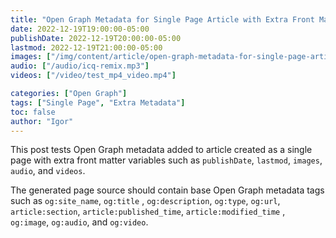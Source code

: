 ```yaml
---
title: "Open Graph Metadata for Single Page Article with Extra Front Matter Variables"
date: 2022-12-19T19:00:00-05:00
publishDate: 2022-12-19T20:00:00-05:00
lastmod: 2022-12-19T21:00:00-05:00
images: ["/img/content/article/open-graph-metadata-for-single-page-article-with-extra-front-matter-variables/thumbnail.jpg"]
audio: ["/audio/icq-remix.mp3"]
videos: ["/video/test_mp4_video.mp4"]

categories: ["Open Graph"]
tags: ["Single Page", "Extra Metadata"]
toc: false
author: "Igor"
---
```


This post tests Open Graph metadata added to article created as a single page with extra front matter variables such
as `publishDate`, `lastmod`, `images`, `audio`, and `videos`.

<!--more-->

The generated page source should contain base Open Graph metadata tags such as `og:site_name`, `og:title`
, `og:description`, `og:type`, `og:url`, `article:section`, `article:published_time`, `article:modified_time`
, `og:image`, `og:audio`, and `og:video`.


